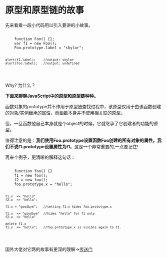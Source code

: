 <h1>原型和原型链的故事</h1>
<p>先来看看一段小代码用以引入要讲的小故事。</p>
<pre><code>
    function Foo() {};
    var f1 = new Foo();
    Foo.prototype.label = "skylor";

    alert(f1.label);    //output: skylor
    alert(Foo.label);   //output: undefined
</code></pre>
<p>Why? 为什么？</p>
<strong>下面来聊聊JavaScript中的原型和原型链种种。</strong>
<p>函数对象的prototype并不作用于原型链查找过程中，该原型仅用于由该函数创建的对象/实例继承的属性，而函数本身并不使用相关联的原型。</p>
<p>但，一旦函数他自己本身就是个object的时候，它就继承了它创建者的功能的原型。</p>
<p>值得注意的是：<strong>我们使用Foo.prototype设置函数Foo创建的所有对象的属性。我们不说f1.prototype设置属性为f1</strong>。这是一个非常重要的,一点要记住!</p>
<p>再来个例子，更清晰的解释这句话：</p>
<pre><code>
    function foo() {}
    f1 = new foo();
    f2 = new foo();
    foo.prototype.x = "hello";

    f1.x  => "hello"
    f2.x  => "hello";

    f1.x = "goodbye";   //setting f1.x hides foo.prototype.x

    f1.x  => "goodbye"  //hides "hello" for f1 only
    f2.x  => "hello"

    delete f1.x
    f1.x  => "hello";   //foo.prototype.x is visible again to f1.
</code></pre>
<p>国外大佬对它两的故事有更深的理解-><a href="http://www.mollypages.org/misc/js.mp" target="_blank">传送门</a></p>